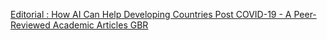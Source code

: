 [Editorial : How AI Can Help Developing Countries Post COVID-19 - A Peer-Reviewed Academic Articles   GBR](https://qi.tc/qi/118106)